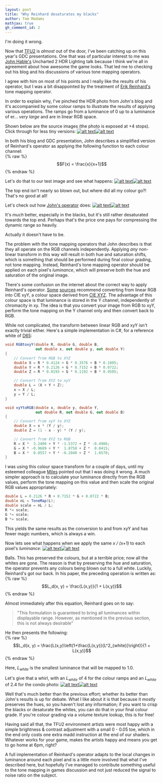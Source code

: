 ```yaml
---
layout: post
title: "Why Reinhard desaturates my blacks"
author: Tom Madams
mathjax: true
gh_comment_id: 2
---
```


I'm doing it wrong.

Now that [TFU2](http://www.unleashed2010.com) is _almost_ out of the door, I've been catching up on this year's GDC presentations. One that was of particular interest to me was [John Hable's](http://filmicgames.com/) Uncharted 2 HDR Lighting talk because I think we're all in agreement about how awesome the game looks. That led me to checking out his blog and his discussions of various tone mapping operators.

I agree with him on most of his points and I really like the results of his operator, but I was a bit disappointed by the treatment of [Erik Reinhard's](http://www.cs.ucf.edu/~reinhard/cdrom/) tone mapping operator.

In order to explain why, I've pinched the HDR photo from John's blog and it's accompanied by some colour ramps to illustrate the results of applying various operations. The ramps go from a luminance of 0 up to a luminance of er... _very large_ and are in linear RGB space.

Shown below are the source images (the photo is exposed at +4 stops). Click through for less tiny versions:
[![alt text](/assets/imgs/2010/08/linear_ramps.png)](/assets/imgs/2010/08/linear_ramps.png)[![alt text](/assets/imgs/2010/08/linear_house.png)](/assets/imgs/2010/08/linear_house.png)

In both his blog and GDC presentation, John describes a simplified version of Reinhard's operator as applying the following function to each colour channel:<br>
{% raw %}
$$F(x) = \frac{x}{x+1}$$
{% endraw %}

Let's do that to our test image and see what happens:
[![alt text](/assets/imgs/2010/08/simple_reinhard_rgb_ramps.png)](/assets/imgs/2010/08/simple_reinhard_rgb_ramps.png)[![alt text](/assets/imgs/2010/08/simple_reinhard_rgb_house1.png)](/assets/imgs/2010/08/simple_reinhard_rgb_house1.png)

The top end isn't nearly so blown out, but where did all my colour go?! That's no good at all!

Let's check out how [John's operator](http://filmicgames.com/archives/75) does:
[![alt text](/assets/imgs/2010/08/hable_rgb_ramps.png)](/assets/imgs/2010/08/hable_rgb_ramps.png)[![alt text](/assets/imgs/2010/08/hable_rgb_house.png)](/assets/imgs/2010/08/hable_rgb_house.png)

It's _much_ better, especially in the blacks, but it's still rather desaturated towards the top end. Perhaps that's the price one pays for compressing the dynamic range so heavily.

Actually it doesn't have to be.

The problem with the tone mapping operators that John describes is that they all operate on the RGB channels independently. Applying _any_ non-linear transform in this way will result in both hue and saturation shifts, which is something that should be performed during final colour grading, not tone mapping. Instead, Reinhard's tone mapping operator should be applied on each pixel's _luminance_, which will preserve both the hue and saturation of the original image.

There's some confusion on the internet about the correct way to apply Reinhard's operator. [Some](http://wiki.gamedev.net/index.php/D3DBook:High-Dynamic_Range_Rendering#Luminance_Transform) [sources](http://www.gamedev.net/community/forums/topic.asp?topic_id=407348) recommend converting from linear RGB into CIE xyY, a colour space derived from [CIE XYZ](http://en.wikipedia.org/wiki/CIE_1931_color_space). The advantage of this colour space is that luminance is stored in the Y channel, independently of chromacity in xy. The idea is that you convert your image from RGB to xyY, perform the tone mapping on the Y channel only and then convert back to RGB.

While not complicated, the transform between linear RGB and xyY isn't exactly trivial either. Here's a simple implementation in C#, for a reference white of [D65](http://www.brucelindbloom.com/index.html?Eqn_RGB_XYZ_Matrix.html):
```csharp
void RGBtoxyY(double R, double G, double B,
              out double x, out double y, out double Y)
{
    // Convert from RGB to XYZ
    double X = R * 0.4124 + G * 0.3576 + B * 0.1805;
    double Y = R * 0.2126 + G * 0.7152 + B * 0.0722;
    double Z = R * 0.0193 + G * 0.1192 + B * 0.9505;

    // Convert from XYZ to xyY
    double L = (X + Y + Z);
    x = X / L;
    y = Y / L;
}

void xyYtoRGB(double x, double y, double Y,
              out double R, out double G, out double B)
{
    // Convert from xyY to XYZ
    double X = x * (Y / y);
    double Z = (1 - x - y) * (Y / y);

    // Convert from XYZ to RGB
    R = X *  3.2406 + Y * -1.5372 + Z * -0.4986;
    G = X * -0.9689 + Y *  1.8758 + Z *  0.0415;
    B = X *  0.0557 + Y * -0.2040 + Z *  1.0570;
}
```

I was using this colour space transform for a couple of days, until my esteemed colleague [Miles](http://mmack.wordpress.com) pointed out that I was doing it wrong. A much simpler approach is to calculate your luminance directly from the RGB values, perform the tone mapping on this value and then scale the original RGB values appropriately:
```csharp
double L = 0.2126 * R + 0.7152 * G + 0.0722 * B;
double nL = ToneMap(L);
double scale = nL / L;
R *= scale;
G *= scale;
B *= scale;
```

This yields the same results as the conversion to and from xyY and has fewer magic numbers, which is always a win.

Now lets see what happens when we apply the same _x / (x+1)_ to each pixel's _luminance_:
[![alt text](/assets/imgs/2010/08/simple_reinhard_luminance_ramps.png)](/assets/imgs/2010/08/simple_reinhard_luminance_ramps.png)[![alt text](/assets/imgs/2010/08/simple_reinhard_luminance_house.png)](/assets/imgs/2010/08/simple_reinhard_luminance_house.png)

Balls. This has preserved the colours, but at a terrible price; now all the whites are gone. The reason is that by preserving the hue and saturation, the operator prevents any colours being blown out to a full white. Luckily, Reinhard's got our back. In his paper, the preceding operation is written as:<br>
{% raw %}
$$L_d(x, y) = \frac{L(x,y)}{1 + L(x,y)}$$
{% endraw %}

Almost immediately after this equation, Reinhard goes on to say:
> "This formulation is guaranteed to bring all luminances within displayable range. However, as mentioned in the previous section, this is not always desirable"

He then presents the following:<br>
{% raw %}
$$L_d(x, y) = \frac{L(x,y)\left(1+\frac{L(x,y)}{L^2_{white}}\right)}{1 + L(x,y)}$$
{% endraw %}

Here, $L_{white}$ is the smallest luminance that will be mapped to 1.0.

Let's give that a whirl, with an $L_{white}$ of 4 for the colour ramps and an $L_{white}$ of 2.4 for the condo photo:
[![alt text](/assets/imgs/2010/08/full_reinhard_luminance_ramps.png)](/assets/imgs/2010/08/full_reinhard_luminance_ramps.png)[![alt text](/assets/imgs/2010/08/full_reinhard_luminance_house.png)](/assets/imgs/2010/08/full_reinhard_luminance_house.png)

Well that's much better than the previous effort; whether its better than John's results is up for debate. What I like about it is that because it mostly preserves the hues, so you haven't lost any information; if you want to crisp the blacks or desaturate the whites, you can do that in your final colour grade. If you're colour grading via a volume texture lookup, this is for free!

Having said all that, the TFU2 environment artists were most happy with a simple brightness & contrast adjustment with a small 0 - 0.05 toe, which in the end only costs one extra madd instruction at the end of our shaders. Whatever works for your game, makes the artists happy and means you get to go home at 6pm, right?

A full implementation of Reinhard's operator adapts to the local changes in luminance around each pixel and is a little more involved that what I've described here, but hopefully I've managed to contribute something useful to the tone mapping in games discussion and not just reduced the signal to noise ratio on the subject.
